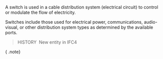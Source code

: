 A switch is used in a cable distribution system (electrical circuit) to control or modulate the flow of electricity.

Switches include those used for electrical power, communications, audio-visual, or other distribution system types as determined by the available ports.

> HISTORY&nbsp; New entity in IFC4

{ .note}
>